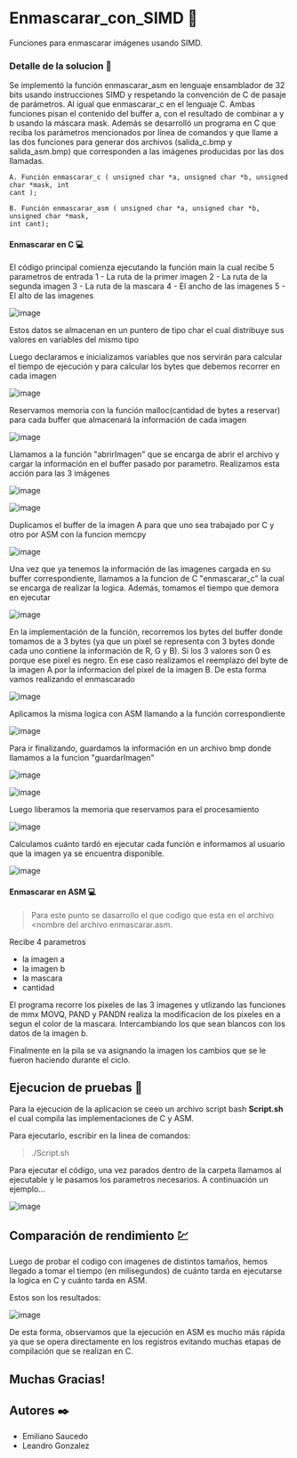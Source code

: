 # Enmascarar_con_SIMD 🤖 
Funciones para enmascarar imágenes usando SIMD.

### Detalle de la solucion 📜

Se implementó la función enmascarar_asm en lenguaje ensamblador de 32
bits usando instrucciones SIMD y respetando la convención de C de pasaje de parámetros. Al igual
que enmascarar_c en el lenguaje C. Ambas funciones pisan el contenido del buffer a, con el
resultado de combinar a y b usando la máscara mask.
Además se desarrolló un programa en C que reciba los parámetros mencionados por
línea de comandos y que llame a las dos funciones para generar dos archivos (salida_c.bmp y
salida_asm.bmp) que corresponden a las imágenes producidas por las dos llamadas.

```
A. Función enmascarar_c ( unsigned char *a, unsigned char *b, unsigned char *mask, int
cant );

B. Función enmascarar_asm ( unsigned char *a, unsigned char *b, unsigned char *mask,
int cant);
```

#### Enmascarar en C 💻

El código principal comienza ejecutando la función main la cual recibe 5 parametros de entrada
1 - La ruta de la primer imagen
2 - La ruta de la segunda imagen
3 - La ruta de la mascara
4 - El ancho de las imagenes
5 - El alto de las imagenes

![image](https://user-images.githubusercontent.com/21018256/141840081-173b248a-904e-426d-ba75-cc8b5a519db0.png)

Estos datos se almacenan en un puntero de tipo char el cual distribuye sus valores en variables del mismo tipo

Luego declaramos e inicializamos variables que nos servirán para calcular el tiempo de ejecución y para calcular los bytes que debemos recorrer en cada imagen

![image](https://user-images.githubusercontent.com/21018256/141840378-d5b06eaf-693a-411b-990d-b7d364af2604.png)

Reservamos memoria con la función malloc(cantidad de bytes a reservar) para cada buffer que almacenará la información de cada imagen

![image](https://user-images.githubusercontent.com/21018256/141840464-bd9fd955-d72d-4860-9edf-28ab2271eeec.png)

Llamamos a la función "abrirImagen" que se encarga de abrir el archivo y cargar la información en el buffer pasado por parametro. Realizamos esta acción para las 3 imágenes

![image](https://user-images.githubusercontent.com/21018256/141840533-f879f877-4c04-4fd4-b0e7-0566247aa153.png)

![image](https://user-images.githubusercontent.com/21018256/141840711-24bca30b-2e72-43b5-9f5b-b0a93edee4be.png)

Duplicamos el buffer de la imagen A para que uno sea trabajado por C y otro por ASM con la funcion memcpy

![image](https://user-images.githubusercontent.com/21018256/141840669-75ab4025-f554-4705-a014-3520f36b688a.png)

Una vez que ya tenemos la información de las imagenes cargada en su buffer correspondiente, llamamos a la funcion de C "enmascarar_c" la cual se encarga de realizar la logica. Además, tomamos el tiempo que demora en ejecutar

![image](https://user-images.githubusercontent.com/21018256/141840917-5185e812-c066-401d-81c8-988dfdb5b310.png)

En la implementación de la función, recorremos los bytes del buffer donde tomamos de a 3 bytes (ya que un pixel se representa con 3 bytes donde cada uno contiene la información de R, G y B). Si los 3 valores son 0 es porque ese pixel es negro. En ese caso realizamos el reemplazo del byte de la imagen A por la informacion del pixel de la imagen B. De esta forma vamos realizando el enmascarado

![image](https://user-images.githubusercontent.com/21018256/141840934-29bf77d3-0bab-40bb-98ae-10a146a3d9e0.png)

Aplicamos la misma logica con ASM llamando a la función correspondiente

![image](https://user-images.githubusercontent.com/21018256/141841298-923403a8-57af-45f9-9543-ebc2097b6433.png)

Para ir finalizando, guardamos la información en un archivo bmp donde llamamos a la funcion "guardarImagen"

![image](https://user-images.githubusercontent.com/21018256/141841370-fd4e5993-7739-4280-a325-66bb35f36997.png)

![image](https://user-images.githubusercontent.com/21018256/141841399-93c977fb-18b2-45b1-9480-2947ed7aba14.png)

Luego liberamos la memoria que reservamos para el procesamiento

![image](https://user-images.githubusercontent.com/21018256/141841488-33d83f72-f253-4d0a-ba1f-0ee550393cbf.png)

Calculamos cuánto tardó en ejecutar cada función e informamos al usuario que la imagen ya se encuentra disponible.

![image](https://user-images.githubusercontent.com/21018256/141841587-f8a01ba3-1667-4fa7-ae10-e0905f04ccef.png)

#### Enmascarar en ASM 💻

> Para este punto se dasarrollo el que codigo que esta en el archivo <nombre del archivo enmascarar.asm.

Recibe 4 parametros
  * la imagen a
  * la imagen b
  * la mascara
  * cantidad

  El programa recorre los pixeles de las 3 imagenes y utlizando las funciones de mmx MOVQ, PAND y PANDN realiza la modificacion de los pixeles en a segun el color de la mascara.
  Intercambiando los que sean blancos con los datos de la imagen b. 
  
  Finalmente en la pila se va asignando la imagen los cambios que se le fueron haciendo durante el ciclo.

## Ejecucion de pruebas 🧪

  Para la ejecucion de la aplicacion se ceeo un archivo script bash **Script.sh** el cual compila las implementaciones de C y ASM.

  Para ejecutarlo, escribir en la linea de comandos:

  > ./Script.sh
 
 Para ejecutar el código, una vez parados dentro de la carpeta llamamos al ejecutable y le pasamos los parametros necesarios.
 A continuación un ejemplo...

 ![image](https://user-images.githubusercontent.com/21018256/141841936-c5a38931-7d6d-4ae8-94cb-3e2e01af4a79.png)
  
## Comparación de rendimiento 💹

 Luego de probar el codigo con imagenes de distintos tamaños, hemos llegado a tomar el tiempo (en milisegundos) de cuánto tarda en ejecutarse la logica en C y cuánto tarda en ASM.

 Estos son los resultados:

 ![image](https://user-images.githubusercontent.com/21018256/141842187-a5f3172f-732d-4994-985a-0c9d280121c1.png)

 De esta forma, observamos que la ejecución en ASM es mucho más rápida ya que se opera directamente en los registros evitando muchas etapas de compilación que se realizan en C. 

## Muchas Gracias!

## Autores ✒️
- Emiliano Saucedo
- Leandro Gonzalez


